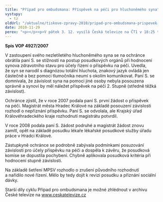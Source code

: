 ```yaml
---
title: "Případ pro ombudsmana: Příspěvek na péči pro hluchoněmého syna"
vystupy:
  - tz
oldUrl: "/aktualne/tiskove-zpravy-2010/pripad-pro-ombudsmana-prispevek-na-peci-pro-hluchonemeho-syna"
date: 2010-11-29
perex: "<p></p><p>V pátek 3. 12. vysílá Česká televize na ČT1 v 18:25 třináctý díl cyklu Případ pro ombudsmana (repríze v pondělí 6. 12. ve 12:25 na ČT2). Díl nazvaný příspěvek na péči pro hluchoněmého syna se zabývá postupem úřadů při posouzení zdravotního postižení. </p>"
---
```


<!-- imported from the old website -->

<p><strong>Spis VOP 4927/2007</strong></p><p>V zastoupení svého nezletiletého hluchoněmého syna se na ochránce obrátila paní S. se stížností na postup posudkových orgánů při hodnocení synova zdravotního stavu pro účely řízení o příspěvku na péči. Uvedla, že syn se narodil s diagnózou totální hluchota, znakový jazyk ovládá jen částečně a bez pomoci tlumočníka neumí s okolím komunikovat. Paní S. se domnívala, že závislost syna na pomoci jiné osoby nebyla posouzena správně a synovi by měl náležet příspěvek na péči 2. Stupně (středně těžká závislost). </p><p>Ochránce zjistil, že v roce 2007 podala paní S. první žádost o příspěvek na péči. Magistrát města Hradec Králové na základě posouzení závislosti rozhodl o nepřiznání příspěvku. Paní S. se odvolala, ale Krajský úřad Královéhradeckého kraje rozhodnutí magistrátu potvrdil.</p><p>V roce 2008 podala paní S. žádost podruhé a magistrát žádost znovu zamítl, opět na základě posudku lékaře lékařské posudkové služby úřadu práce v Hradci Králové.</p><p>Zástupkyně ochránce se podrobně zabývala podmínkami posuzování závislosti pro účely příspěvku na péči a dospěla k závěru, že posudková komise se dopustila pochybení. Chybně aplikovala posudková kritéria při hodnocení stupně závislosti. </p><p>Na základě šetření MPSV rozhodlo o zrušení původního rozhodnutí a nařídilo nové řízení. Mělo by tedy dojít k revizi posudku a přiznání sociální dávky. </p><p></p><p></p><p>Starší díly cyklu Případ pro ombudsmana je možné zhlédnout v archivu České televize na <a title="Otevření do nového okna" href="http://www.ceskatelevize.cz/" target="_blank">www.ceskatelevize.cz</a>  </p><p></p><p></p>
